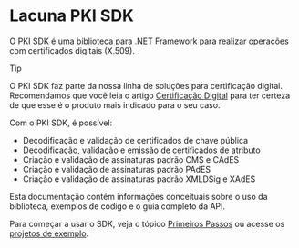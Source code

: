 ﻿# Lacuna PKI SDK

O PKI SDK é uma biblioteca para .NET Framework para realizar operações com certificados digitais (X.509).

> [!TIP]
> O PKI SDK faz parte da nossa linha de soluções para certificação digital. Recomendamos que você leia o artigo
> [Certificação Digital](../pki-guide/index.md) para ter certeza de que esse é o produto mais indicado para o seu caso.

Com o PKI SDK, é possível:

* Decodificação e validação de certificados de chave pública
* Decodificação, validação e emissão de certificados de atributo
* Criação e validação de assinaturas padrão CMS e CAdES
* Criação e validação de assinaturas padrão PAdES
* Criação e validação de assinaturas padrão XMLDSig e XAdES

Esta documentação contém informações conceituais sobre o uso da biblioteca, exemplos de código e o guia completo da API.

Para começar a usar o SDK, veja o tópico [Primeiros Passos](get-started/index.md) ou acesse os [projetos de exemplo](https://github.com/LacunaSoftware/PkiSdkSamples).
